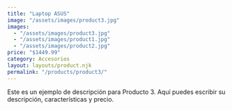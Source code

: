 ```yaml
---
title: "Laptop ASUS"
image: "/assets/images/product3.jpg"
images:
  - "/assets/images/product3.jpg"
  - "/assets/images/product1.jpg"
  - "/assets/images/product2.jpg"
price: "$1449.99"
category: Accesorios
layout: layouts/product.njk
permalink: "/products/product3/"
---
```


Este es un ejemplo de descripción para Producto 3.
Aquí puedes escribir su descripción, características y precio.
